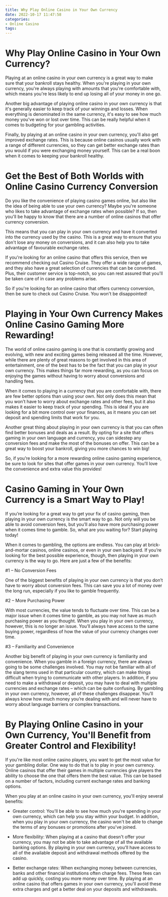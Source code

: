 ```yaml
---
title: Why Play Online Casino in Your Own Currency
date: 2022-10-17 11:47:58
categories:
- Online Casino
tags:
---
```



#  Why Play Online Casino in Your Own Currency?

Playing at an online casino in your own currency is a great way to make sure that your bankroll stays healthy. When you're playing in your own currency, you're always playing with amounts that you're comfortable with, which means you're less likely to end up losing all of your money in one go.

Another big advantage of playing online casino in your own currency is that it's generally easier to keep track of your winnings and losses. When everything is denominated in the same currency, it's easy to see how much money you've won or lost over time. This can be really helpful when it comes to budgeting for your gambling activities.

Finally, by playing at an online casino in your own currency, you'll also get improved exchange rates. This is because online casinos usually work with a range of different currencies, so they can get better exchange rates than you would if you were exchanging money yourself. This can be a real boon when it comes to keeping your bankroll healthy.

#  Get the Best of Both Worlds with Online Casino Currency Conversion

Do you like the convenience of playing casino games online, but also like the idea of being able to use your own currency? Maybe you're someone who likes to take advantage of exchange rates when possible? If so, then you'll be happy to know that there are a number of online casinos that offer currency conversion.

This means that you can play in your own currency and have it converted into the currency used by the casino. This is a great way to ensure that you don't lose any money on conversions, and it can also help you to take advantage of favourable exchange rates.

If you're looking for an online casino that offers this service, then we recommend checking out Casino Cruise. They offer a wide range of games, and they also have a great selection of currencies that can be converted. Plus, their customer service is top-notch, so you can rest assured that you'll be taken care of in case any problems arise.

So if you're looking for an online casino that offers currency conversion, then be sure to check out Casino Cruise. You won't be disappointed!

#  Playing in Your Own Currency Makes Online Casino Gaming More Rewarding!

The world of online casino gaming is one that is constantly growing and evolving, with new and exciting games being released all the time. However, while there are plenty of great reasons to get involved in this area of entertainment, one of the best has to be the fact that you can play in your own currency. This makes things far more rewarding, as you can focus on enjoying the games without having to worry about conversions and handling fees.

When it comes to playing in a currency that you are comfortable with, there are few better options than using your own. Not only does this mean that you won’t have to worry about exchange rates and other fees, but it also makes it easier to keep track of your spending. This is ideal if you are looking for a bit more control over your finances, as it means you can set deposit and spending limits that work for you.

Another great thing about playing in your own currency is that you can often find better bonuses and deals as a result. By opting for a site that offers gaming in your own language and currency, you can sidestep any conversion fees and make the most of the bonuses on offer. This can be a great way to boost your bankroll, giving you more chances to win big!

So, if you’re looking for a more rewarding online casino gaming experience, be sure to look for sites that offer games in your own currency. You’ll love the convenience and extra value this provides!

#  Casino Gaming in Your Own Currency is a Smart Way to Play!

If you’re looking for a great way to get your fix of casino gaming, then playing in your own currency is the smart way to go. Not only will you be able to avoid conversion fees, but you’ll also have more purchasing power when it comes time to gamble. So, what are you waiting for? Start playing today!

When it comes to gambling, the options are endless. You can play at brick-and-mortar casinos, online casinos, or even in your own backyard. If you’re looking for the best possible experience, though, then playing in your own currency is the way to go. Here are just a few of the benefits:

#1 – No Conversion Fees

One of the biggest benefits of playing in your own currency is that you don’t have to worry about conversion fees. This can save you a lot of money over the long run, especially if you like to gamble frequently.

#2 – More Purchasing Power

With most currencies, the value tends to fluctuate over time. This can be a major issue when it comes time to gamble, as you may not have as much purchasing power as you thought. When you play in your own currency, however, this is no longer an issue. You’ll always have access to the same buying power, regardless of how the value of your currency changes over time.

#3 – Familiarity and Convenience

Another big benefit of playing in your own currency is familiarity and convenience. When you gamble in a foreign currency, there are always going to be some challenges involved. You may not be familiar with all of the slang terms used in that particular country, which can make things difficult when trying to communicate with other players. In addition, if you need to make a withdrawal or deposit, you may have to deal with multiple currencies and exchange rates – which can be quite confusing. By gambling in your own currency, however, all of these challenges disappear. You’ll always know how much money you’re dealing with and will never have to worry about language barriers or complex transactions.

#  By Playing Online Casino in your Own Currency, You'll Benefit from Greater Control and Flexibility!

If you're like most online casino players, you want to get the most value for your gambling dollar. One way to do that is to play in your own currency. Online casinos that offer their games in multiple currencies give players the ability to choose the one that offers them the best value. This can be based on a number of factors, including current exchange rates and banking options.

When you play at an online casino in your own currency, you'll enjoy several benefits:

- Greater control: You'll be able to see how much you're spending in your own currency, which can help you stay within your budget. In addition, when you play in your own currency, the casino won't be able to change the terms of any bonuses or promotions after you've joined.

- More flexibility: When playing at a casino that doesn't offer your currency, you may not be able to take advantage of all the available banking options. By playing in your own currency, you'll have access to all of the available deposit and withdrawal methods offered by the casino.

- Better exchange rates: When exchanging money between currencies, banks and other financial institutions often charge fees. These fees can add up quickly, costing you more money over time. By playing at an online casino that offers games in your own currency, you'll avoid these extra charges and get a better deal on your deposits and withdrawals.